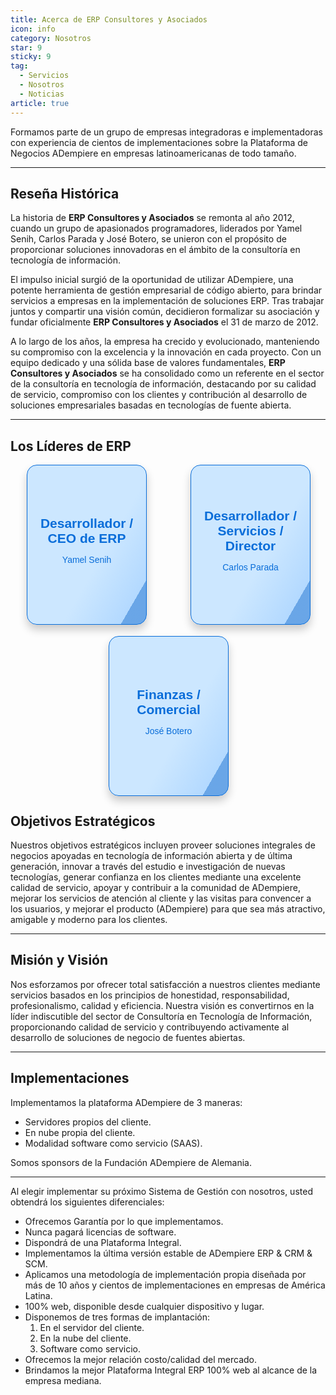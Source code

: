 ```yaml
---
title: Acerca de ERP Consultores y Asociados
icon: info
category: Nosotros
star: 9
sticky: 9
tag:
  - Servicios
  - Nosotros
  - Noticias
article: true
---
```


Formamos parte de un grupo de empresas integradoras e implementadoras con experiencia de cientos de implementaciones sobre la Plataforma de Negocios ADempiere en empresas latinoamericanas de todo tamaño.

---

## Reseña Histórica

La historia de **ERP Consultores y Asociados** se remonta al año 2012, cuando un grupo de apasionados programadores, liderados por Yamel Senih, Carlos Parada y José Botero, se unieron con el propósito de proporcionar soluciones innovadoras en el ámbito de la consultoría en tecnología de información.

El impulso inicial surgió de la oportunidad de utilizar ADempiere, una potente herramienta de gestión empresarial de código abierto, para brindar servicios a empresas en la implementación de soluciones ERP. Tras trabajar juntos y compartir una visión común, decidieron formalizar su asociación y fundar oficialmente **ERP Consultores y Asociados** el 31 de marzo de 2012.

A lo largo de los años, la empresa ha crecido y evolucionado, manteniendo su compromiso con la excelencia y la innovación en cada proyecto. Con un equipo dedicado y una sólida base de valores fundamentales, **ERP Consultores y Asociados** se ha consolidado como un referente en el sector de la consultoría en tecnología de información, destacando por su calidad de servicio, compromiso con los clientes y contribución al desarrollo de soluciones empresariales basadas en tecnologías de fuente abierta.

---

## Los Líderes de ERP

<head>
  <link rel="stylesheet" href="https://cdnjs.cloudflare.com/ajax/libs/font-awesome/6.0.0-beta3/css/all.min.css">
</head>

<div class="card-container">
  <div class="flip-card">
    <div class="flip-card-inner">
      <div class="flip-card-front">
        <p class="title">Desarrollador / CEO de ERP</p>
        <p>Yamel Senih</p>
      </div>
      <div class="flip-card-back">
        <p class="title">Yamel Senih</p>
        <img src="https://1.gravatar.com/avatar/996b0aa5fe275000769119b585d618ec56c01216cb1573515f7a8ee5b447e819?size=256" alt="Yamel Senih">
        <a href="https://github.com/yamelsenih" target="_blank">
          <i class="fab fa-github"></i>
        </a>
      </div>
    </div>
  </div>

  <div class="flip-card">
    <div class="flip-card-inner">
      <div class="flip-card-front">
        <p class="title">Desarrollador / Servicios / Director</p>
        <p>Carlos Parada</p>
      </div>
      <div class="flip-card-back">
        <p class="title">Carlos Parada</p>
        <img src="https://1.gravatar.com/avatar/0c1be84f09dc9bffbc62184a285eb56c43770b9a5cc166b2c9a19a42434e8cfb?size=256" alt="Carlos Parada">
        <a href="https://github.com/carlosaparadam" target="_blank">
          <i class="fab fa-github"></i>
        </a>
      </div>
    </div>
  </div>

  <div class="flip-card">
    <div class="flip-card-inner">
      <div class="flip-card-front">
        <p class="title">Finanzas / Comercial</p>
        <p>José Botero</p>
      </div>
      <div class="flip-card-back">
        <p class="title">José Botero</p>
        <img src="https://avatars.githubusercontent.com/u/33498993?v=4" alt="José Botero">
        <a href="https://github.com/jabo6311" target="_blank">
          <i class="fab fa-github"></i>
        </a>
      </div>
    </div>
  </div>
</div>

<style>
.card-container {
  display: flex;
  justify-content: space-around;
  flex-wrap: wrap;
  gap: 20px;
}

.flip-card {
  background-color: transparent;
  width: 190px;
  height: 254px;
  perspective: 1000px;
  font-family: sans-serif;
}

.title {
  font-size: 1.5em;
  font-weight: 900;
  text-align: center;
  margin: 0;
}

.flip-card-inner {
  position: relative;
  width: 100%;
  height: 100%;
  text-align: center;
  transition: transform 0.8s;
  transform-style: preserve-3d;
}

.flip-card:hover .flip-card-inner {
  transform: rotateY(180deg);
}

.flip-card-front, .flip-card-back {
  box-shadow: 0 8px 14px 0 rgba(0,0,0,0.2);
  position: absolute;
  display: flex;
  flex-direction: column;
  justify-content: center;
  align-items: center;
  width: 100%;
  height: 100%;
  -webkit-backface-visibility: hidden;
  backface-visibility: hidden;
  border: 1px solid #096dd9;
  border-radius: 1rem;
}

.flip-card-front {
  background: linear-gradient(120deg, #cce7ff 60%, #b3d9ff 88%, #99ccff 40%, rgba(9, 109, 217, 0.603) 48%);
  color: #096dd9;
}

.flip-card-back {
  background: linear-gradient(120deg, #4da3ff 30%, #096dd9 88%, #cce7ff 40%, #3399ff 78%);
  color: white;
  transform: rotateY(180deg);
}

.flip-card-back img {
  width: 100px;
  height: auto;
  border-radius: 50%;
  margin-top: 10px;
}

.flip-card-back a {
  margin-top: 10px;
  color: white;
  font-size: 1.5em;
}
</style>

## Objetivos Estratégicos

Nuestros objetivos estratégicos incluyen proveer soluciones integrales de negocios apoyadas en tecnología de información abierta y de última generación, innovar a través del estudio e investigación de nuevas tecnologías, generar confianza en los clientes mediante una excelente calidad de servicio, apoyar y contribuir a la comunidad de ADempiere, mejorar los servicios de atención al cliente y las visitas para convencer a los usuarios, y mejorar el producto (ADempiere) para que sea más atractivo, amigable y moderno para los clientes.

---

## Misión y Visión

Nos esforzamos por ofrecer total satisfacción a nuestros clientes mediante servicios basados en los principios de honestidad, responsabilidad, profesionalismo, calidad y eficiencia. Nuestra visión es convertirnos en la líder indiscutible del sector de Consultoría en Tecnología de Información, proporcionando calidad de servicio y contribuyendo activamente al desarrollo de soluciones de negocio de fuentes abiertas.

---

## Implementaciones

Implementamos la plataforma ADempiere de 3 maneras:

- Servidores propios del cliente.
- En nube propia del cliente.
- Modalidad software como servicio (SAAS).

Somos sponsors de la Fundación ADempiere de Alemania.

---

Al elegir implementar su próximo Sistema de Gestión con nosotros, usted obtendrá los siguientes diferenciales:

- Ofrecemos Garantía por lo que implementamos.
- Nunca pagará licencias de software.
- Dispondrá de una Plataforma Integral.
- Implementamos la última versión estable de ADempiere ERP & CRM & SCM.
- Aplicamos una metodología de implementación propia diseñada por más de 10 años y cientos de implementaciones en empresas de América Latina.
- 100% web, disponible desde cualquier dispositivo y lugar.
- Disponemos de tres formas de implantación:
  1) En el servidor del cliente.
  2) En la nube del cliente.
  3) Software como servicio.
- Ofrecemos la mejor relación costo/calidad del mercado.
- Brindamos la mejor Plataforma Integral ERP 100% web al alcance de la empresa mediana.
